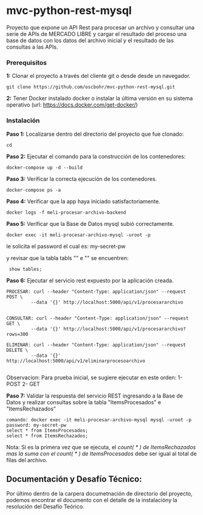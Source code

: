 # mvc-python-rest-mysql
Proyecto que expone un API Rest  para procesar un archivo y consultar una serie de APIs de MERCADO LIBRE y cargar el resultado del proceso una base de datos con los datos del archivo inicial y el resultado de las consultas a las APIs.

### Prerequisitos

**1:** Clonar el proyecto a través del cliente git o desde desde un navegador.
```
git clone https://github.com/oscbohr/mvc-python-rest-mysql.git
```
**2:** Tener Docker instalado docker o instalar la última versión en su sistema operativo  (url: https://docs.docker.com/get-docker/)

### Instalación

**Paso 1:** Localizarse dentro del directorio del proyecto que fue clonado:

```
cd 
```

**Paso 2:** Ejecutar el comando para la construcción de los contenedores:

```
docker-compose up -d --build 
```
**Paso 3:** Verificar la correcta ejecución de los contenedores.

```
docker-compose ps -a
```

**Paso 4:** Verificar que la app haya iniciado satisfactoriamente.

```
docker logs -f meli-procesar-archivo-backend

```

**Paso 5:** Verificar que la Base de Datos mysql subió correctamente.

```
docker exec -it meli-procesar-archivo-mysql -uroot -p

```
le solicita el password el cual es: my-secret-pw

y revisar que la tabla tabls "" e "" se encuentren:

```
 show tables;

```

**Paso 6:** Ejecutar el servicio rest expuesto por la aplicación creada.

```
PROCESAR: curl --header "Content-Type: application/json" --request POST \
		 --data '{}' http://localhost:5000/api/v1/procesararchivo


CONSULTAR: curl --header "Content-Type: application/json" --request GET \
		 --data '{}' http://localhost:5000/api/v1/procesararchivo?rows=300
 
ELIMINAR: curl --header "Content-Type: application/json" --request DELETE \
		 --data '{}' http://localhost:5000/api/v1/eliminarprocesoarchivo
			
```
Observacion: Para prueba inicial, se sugiere ejecutar en este orden:
	1- POST
	2- GET

**Paso 7:** Validar la respuesta del servicio REST ingresando a la Base de Datos y realizar consultas sobre
la tabla "ItemsProcesados" e "ItemsRechazados"

```
comando: docker exec -it meli-procesar-archivo-mysql mysql -uroot -p
password: my-secret-pw
select * from ItemsProcesados;
select * from ItemsRechazados;

```
Nota: Si es la primera vez que se ejecuta, el *count( * ) de ItemsRechazados mas la suma con el count( * ) de ItemsProcesados* debe ser igual al total de filas del archivo.


## Documentación y Desafío Técnico:

Por último dentro de la carpera documetnación de directorio del proyecto, podemos encontrar el documento con el detalle de la instalacióny la resolución del Desafío Teórico.

